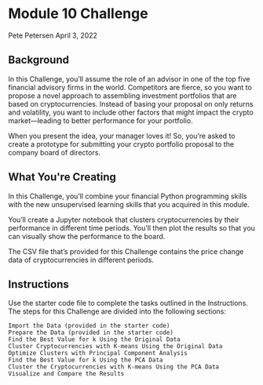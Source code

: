# Module 10 Challenge
   Pete Petersen
   April 3, 2022


## Background

In this Challenge, you’ll assume the role of an advisor in one of the top five financial advisory firms in the world. Competitors are fierce, so you want to propose a novel approach to assembling investment portfolios that are based on cryptocurrencies. Instead of basing your proposal on only returns and volatility, you want to include other factors that might impact the crypto market—leading to better performance for your portfolio.

When you present the idea, your manager loves it! So, you’re asked to create a prototype for submitting your crypto portfolio proposal to the company board of directors.

## What You're Creating

In this Challenge, you’ll combine your financial Python programming skills with the new unsupervised learning skills that you acquired in this module.

You’ll create a Jupyter notebook that clusters cryptocurrencies by their performance in different time periods. You’ll then plot the results so that you can visually show the performance to the board.

The CSV file that’s provided for this Challenge contains the price change data of cryptocurrencies in different periods.


## Instructions

Use the starter code file to complete the tasks outlined in the Instructions. The steps for this Challenge are divided into the following sections:

    Import the Data (provided in the starter code)
    Prepare the Data (provided in the starter code)
    Find the Best Value for k Using the Original Data
    Cluster Cryptocurrencies with K-means Using the Original Data
    Optimize Clusters with Principal Component Analysis
    Find the Best Value for k Using the PCA Data
    Cluster the Cryptocurrencies with K-means Using the PCA Data
    Visualize and Compare the Results
